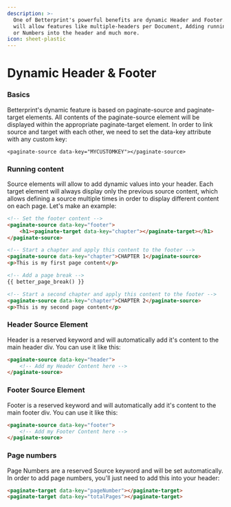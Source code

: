 ```yaml
---
description: >-
  One of Betterprint's powerful benefits are dynamic Header and Footer. They
  will allow features like multiple-headers per Document, Adding running Texts
  or Numbers into the header and much more.
icon: sheet-plastic
---
```


# Dynamic Header & Footer

### Basics

Betterprint's dynamic feature is based on paginate-source and paginate-target elements. All contents of the paginate-source element will be displayed within the appropriate paginate-target element. In order to link source and target with each other, we need to set the data-key attribute with any custom key:

```
<paginate-source data-key="MYCUSTOMKEY"></paginate-source>
```

### Running content

Source elements will allow to add dynamic values into your header. Each target element will always display only the previous source content, which allows defining a source multiple times in order to display different content on each page. Let's make an example:

```html
<!-- Set the footer content -->
<paginate-source data-key="footer">
    <h1><paginate-target data-key="chapter"></paginate-target></h1>
</paginate-source>

<!-- Start a chapter and apply this content to the footer -->
<paginate-source data-key="chapter">CHAPTER 1</paginate-source>
<p>This is my first page content</p>

<!-- Add a page break -->
{{ better_page_break() }}

<!-- Start a second chapter and apply this content to the footer -->
<paginate-source data-key="chapter">CHAPTER 2</paginate-source>
<p>This is my second page content</p>
```

### Header Source Element

Header is a reserved keyword and will automatically add it's content to the main header div. You can use it like this:

```html
<paginate-source data-key="header">
    <!-- Add my Header Content here -->
</paginate-source>
```

### Footer Source Element

Footer is a reserved keyword and will automatically add it's content to the main footer div. You can use it like this:

```html
<paginate-source data-key="footer">
    <!-- Add my Footer Content here -->
</paginate-source>
```

### Page numbers

Page Numbers are a reserved Source keyword and will be set automatically. In order to add page numbers, you'll just need to add this into your header:

```html
<paginate-target data-key="pageNumber"></paginate-target>
<paginate-target data-key="totalPages"></paginate-target>
```
